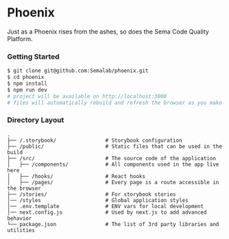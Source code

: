 Phoenix
===============================================

Just as a Phoenix rises from the ashes, so does the Sema Code Quality Platform.

### Getting Started

```sh
$ git clone git@github.com:Semalab/phoenix.git
$ cd phoenix
$ npm install
$ npm run dev
# project will be available on http://localhost:3000
# files will automatically rebuild and refresh the browser as you make changes
```

### Directory Layout

```
.
├── /.storybook/                # Storybook configuration
├── /public/                    # Static files that can be used in the build
├── /src/                       # The source code of the application
│   ├── /components/            # All components used in the app live here
│   ├── /hooks/                 # React hooks
│   ├── /pages/                 # Every page is a route accessible in the browser
├── /stories/                   # For storybook stories
│── /styles                     # Global application styles
│── .env.template               # ENV vars for local development
│── next.config.js              # Used by next.js to add advanced behavior
└── package.json                # The list of 3rd party libraries and utilities
```

